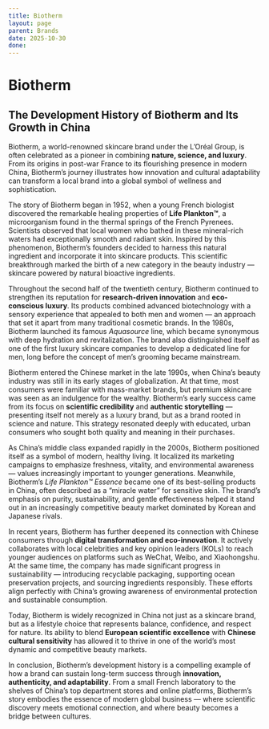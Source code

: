 ```yaml
---
title: Biotherm
layout: page
parent: Brands
date: 2025-10-30
done:
---
```


# Biotherm

## The Development History of Biotherm and Its Growth in China

Biotherm, a world-renowned skincare brand under the L’Oréal Group, is often celebrated as a pioneer in combining **nature, science, and luxury**. From its origins in post-war France to its flourishing presence in modern China, Biotherm’s journey illustrates how innovation and cultural adaptability can transform a local brand into a global symbol of wellness and sophistication.

The story of Biotherm began in 1952, when a young French biologist discovered the remarkable healing properties of **Life Plankton™**, a microorganism found in the thermal springs of the French Pyrenees. Scientists observed that local women who bathed in these mineral-rich waters had exceptionally smooth and radiant skin. Inspired by this phenomenon, Biotherm’s founders decided to harness this natural ingredient and incorporate it into skincare products. This scientific breakthrough marked the birth of a new category in the beauty industry — skincare powered by natural bioactive ingredients.

Throughout the second half of the twentieth century, Biotherm continued to strengthen its reputation for **research-driven innovation** and **eco-conscious luxury**. Its products combined advanced biotechnology with a sensory experience that appealed to both men and women — an approach that set it apart from many traditional cosmetic brands. In the 1980s, Biotherm launched its famous _Aquasource_ line, which became synonymous with deep hydration and revitalization. The brand also distinguished itself as one of the first luxury skincare companies to develop a dedicated line for men, long before the concept of men’s grooming became mainstream.

Biotherm entered the Chinese market in the late 1990s, when China’s beauty industry was still in its early stages of globalization. At that time, most consumers were familiar with mass-market brands, but premium skincare was seen as an indulgence for the wealthy. Biotherm’s early success came from its focus on **scientific credibility** and **authentic storytelling** — presenting itself not merely as a luxury brand, but as a brand rooted in science and nature. This strategy resonated deeply with educated, urban consumers who sought both quality and meaning in their purchases.

As China’s middle class expanded rapidly in the 2000s, Biotherm positioned itself as a symbol of modern, healthy living. It localized its marketing campaigns to emphasize freshness, vitality, and environmental awareness — values increasingly important to younger generations. Meanwhile, Biotherm’s _Life Plankton™ Essence_ became one of its best-selling products in China, often described as a “miracle water” for sensitive skin. The brand’s emphasis on purity, sustainability, and gentle effectiveness helped it stand out in an increasingly competitive beauty market dominated by Korean and Japanese rivals.

In recent years, Biotherm has further deepened its connection with Chinese consumers through **digital transformation and eco-innovation**. It actively collaborates with local celebrities and key opinion leaders (KOLs) to reach younger audiences on platforms such as WeChat, Weibo, and Xiaohongshu. At the same time, the company has made significant progress in sustainability — introducing recyclable packaging, supporting ocean preservation projects, and sourcing ingredients responsibly. These efforts align perfectly with China’s growing awareness of environmental protection and sustainable consumption.

Today, Biotherm is widely recognized in China not just as a skincare brand, but as a lifestyle choice that represents balance, confidence, and respect for nature. Its ability to blend **European scientific excellence** with **Chinese cultural sensitivity** has allowed it to thrive in one of the world’s most dynamic and competitive beauty markets.

In conclusion, Biotherm’s development history is a compelling example of how a brand can sustain long-term success through **innovation, authenticity, and adaptability**. From a small French laboratory to the shelves of China’s top department stores and online platforms, Biotherm’s story embodies the essence of modern global business — where scientific discovery meets emotional connection, and where beauty becomes a bridge between cultures.